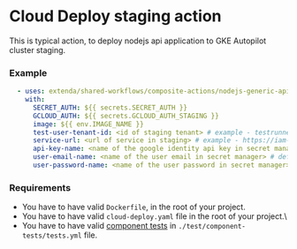 # Cloud Deploy staging action

This is typical action, to deploy nodejs api application to GKE Autopilot cluster staging.

### Example

```yaml
  - uses: extenda/shared-workflows/composite-actions/nodejs-generic-api/staging-deploy@master
    with:
      SECRET_AUTH: ${{ secrets.SECRET_AUTH }}
      GCLOUD_AUTH: ${{ secrets.GCLOUD_AUTH_STAGING }}
      image: ${{ env.IMAGE_NAME }}
      test-user-tenant-id: <id of staging tenant> # example - testrunner-3z05y
      service-url: <url of service in staging> # example - https://iam-api.retailsvc.dev
      api-key-name: <name of the google identity api key in secret manager> # default - iam-test-api-key
      user-email-name: <name of the user email in secret manager> # default - iam-test-token-email
      user-password-name: <name of the user password in secret manager> # default - iam-test-token-password
```

### Requirements

- You have to have valid `Dockerfile`, in the root of your project.
- You have to have valid `cloud-deploy.yaml` file in the root of your project.\
- You have to have valid [component tests](https://github.com/extenda/actions/tree/master/component-tests) in `./test/component-tests/tests.yml` file.
